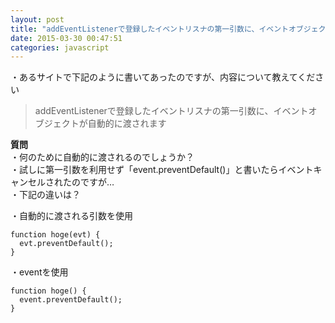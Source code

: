 ```yaml
---
layout: post
title: "addEventListenerで登録したイベントリスナの第一引数に、イベントオブジェクトが自動的に渡されます"
date: 2015-03-30 00:47:51
categories: javascript
---
```

<p>・あるサイトで下記のように書いてあったのですが、内容について教えてください</p>

<blockquote>
  <p>addEventListenerで登録したイベントリスナの第一引数に、イベントオブジェクトが自動的に渡されます</p>
</blockquote>

<p><strong>質問</strong><br>
・何のために自動的に渡されるのでしょうか？<br>
・試しに第一引数を利用せず「event.preventDefault()」と書いたらイベントキャンセルされたのですが…<br>
・下記の違いは？</p>

<p>・自動的に渡される引数を使用</p>

<pre><code>function hoge(evt) {
  evt.preventDefault();
}
</code></pre>

<p>・eventを使用</p>

<pre><code>function hoge() {
  event.preventDefault();
}
</code></pre>
